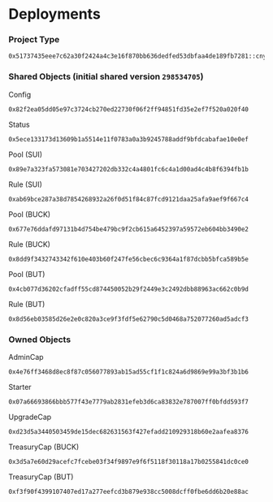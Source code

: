 # Deployments

### Project Type
```
0x51737435eee7c62a30f2424a4c3e16f870bb636dedfed53dbfaa4de189fb7281::cny_testnet::CNY_TESTNET
```

### Shared Objects (initial shared version `298534705`)
Config
```
0x82f2ea05dd05e97c3724cb270ed22730f06f2ff94851fd35e2ef7f520a020f40
```
Status
```
0x5ece133173d13609b1a5514e11f0783a0a3b9245788addf9bfdcabafae10e0ef
```

Pool (SUI)
```
0x89e7a323fa573081e703427202db332c4a4801fc6c4a1d00ad4c4b8f6394fb1b
```
Rule (SUI)
```
0xab69bce287a38d7854268932a26f0d51f84c87fcd9121daa25afa9aef9f667c4
```

Pool (BUCK)
```
0x677e76ddafd97131b4d754be479bc9f2cb615a6452397a59572eb604bb3490e2
```
Rule (BUCK)
```
0x8dd9f3432743342f610e403b60f247fe56cbec6c9364a1f87dcbb5bfca589b5e
```

Pool (BUT)
```
0x4cb077d36202cfadff55cd874450052b29f2449e3c2492dbb88963ac662c0b9d
```
Rule (BUT)
```
0x8d56eb03585d26e2e0c820a3ce9f3fdf5e62790c5d0468a752077260ad5adcf3
```

### Owned Objects
AdminCap
```
0x4e76ff3468d8ec8f87c056077893ab15ad55cf1f1c824a6d9869e99a3bf3b1b6
```
Starter
```
0x07a66693866bbb577f43e7779ab2831efeb3d6ca83832e787007ff0bfdd593f7
```
UpgradeCap
```
0xd23d5a3440503459de15dec682631563f427efadd210929318b60e2aafea8376
```

TreasuryCap (BUCK)
```
0x3d5a7e60d29acefc7fcebe03f34f9897e9f6f5118f30118a17b0255841dc0ce0
```
TreasuryCap (BUT)
```
0xf3f90f4399107407ed17a277eefcd3b879e938cc5008dcff0fbe6dd6b20e88ac
```